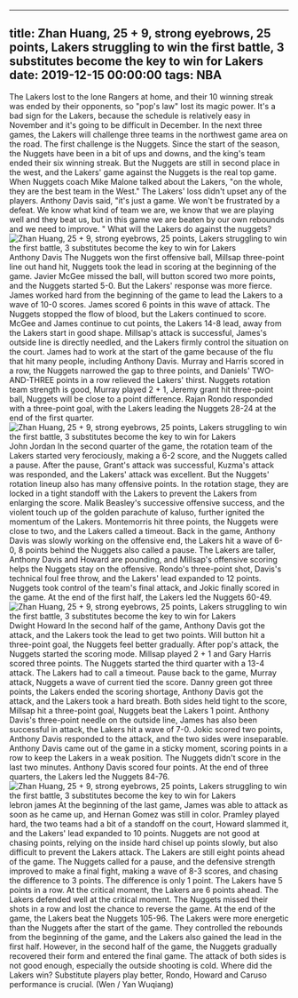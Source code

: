 
---
title: Zhan Huang, 25 + 9, strong eyebrows, 25 points, Lakers struggling to win the first battle, 3 substitutes become the key to win for Lakers
date: 2019-12-15 00:00:00
tags:  NBA
---
The Lakers lost to the lone Rangers at home, and their 10 winning streak was ended by their opponents, so "pop's law" lost its magic power. It's a bad sign for the Lakers, because the schedule is relatively easy in November and it's going to be difficult in December. In the next three games, the Lakers will challenge three teams in the northwest game area on the road. The first challenge is the Nuggets.
Since the start of the season, the Nuggets have been in a bit of ups and downs, and the king's team ended their six winning streak. But the Nuggets are still in second place in the west, and the Lakers' game against the Nuggets is the real top game. When Nuggets coach Mike Malone talked about the Lakers, "on the whole, they are the best team in the West."
The Lakers' loss didn't upset any of the players. Anthony Davis said, "it's just a game. We won't be frustrated by a defeat. We know what kind of team we are, we know that we are playing well and they beat us, but in this game we are beaten by our own rebounds and we need to improve. "
What will the Lakers do against the nuggets?
![Zhan Huang, 25 + 9, strong eyebrows, 25 points, Lakers struggling to win the first battle, 3 substitutes become the key to win for Lakers](ff4de34af677468597b089b91c2eaeee.jpg)
Anthony Davis 
The Nuggets won the first offensive ball, Millsap three-point line out hand hit, Nuggets took the lead in scoring at the beginning of the game. Javier McGee missed the ball, will button scored two more points, and the Nuggets started 5-0. But the Lakers' response was more fierce. James worked hard from the beginning of the game to lead the Lakers to a wave of 10-0 scores. James scored 6 points in this wave of attack.
The Nuggets stopped the flow of blood, but the Lakers continued to score. McGee and James continue to cut points, the Lakers 14-8 lead, away from the Lakers start in good shape. Millsap's attack is successful, James's outside line is directly needled, and the Lakers firmly control the situation on the court. James had to work at the start of the game because of the flu that hit many people, including Anthony Davis.
Murray and Harris scored in a row, the Nuggets narrowed the gap to three points, and Daniels' TWO-AND-THREE points in a row relieved the Lakers' thirst. Nuggets rotation team strength is good, Murray played 2 + 1, Jeremy grant hit three-point ball, Nuggets will be close to a point difference. Rajan Rondo responded with a three-point goal, with the Lakers leading the Nuggets 28-24 at the end of the first quarter.
![Zhan Huang, 25 + 9, strong eyebrows, 25 points, Lakers struggling to win the first battle, 3 substitutes become the key to win for Lakers](11e9ccb5bb314552a600801e6af0b193.jpg)
John Jordan
In the second quarter of the game, the rotation team of the Lakers started very ferociously, making a 6-2 score, and the Nuggets called a pause. After the pause, Grant's attack was successful, Kuzma's attack was responded, and the Lakers' attack was excellent. But the Nuggets' rotation lineup also has many offensive points. In the rotation stage, they are locked in a tight standoff with the Lakers to prevent the Lakers from enlarging the score.
Malik Beasley's successive offensive success, and the violent touch up of the golden parachute of kaluso, further ignited the momentum of the Lakers. Montemorris hit three points, the Nuggets were close to two, and the Lakers called a timeout. Back in the game, Anthony Davis was slowly working on the offensive end, the Lakers hit a wave of 6-0, 8 points behind the Nuggets also called a pause.
The Lakers are taller, Anthony Davis and Howard are pounding, and Millsap's offensive scoring helps the Nuggets stay on the offensive. Rondo's three-point shot, Davis's technical foul free throw, and the Lakers' lead expanded to 12 points. Nuggets took control of the team's final attack, and Jokic finally scored in the game. At the end of the first half, the Lakers led the Nuggets 60-49.
![Zhan Huang, 25 + 9, strong eyebrows, 25 points, Lakers struggling to win the first battle, 3 substitutes become the key to win for Lakers](e5f0e7d4024f42ceba0e52bb3cdf6bcd.jpg)
Dwight Howard
In the second half of the game, Anthony Davis got the attack, and the Lakers took the lead to get two points. Will button hit a three-point goal, the Nuggets feel better gradually. After pop's attack, the Nuggets started the scoring mode. Millsap played 2 + 1 and Gary Harris scored three points. The Nuggets started the third quarter with a 13-4 attack. The Lakers had to call a timeout.
Pause back to the game, Murray attack, Nuggets a wave of current tied the score. Danny green got three points, the Lakers ended the scoring shortage, Anthony Davis got the attack, and the Lakers took a hard breath. Both sides held tight to the score, Millsap hit a three-point goal, Nuggets beat the Lakers 1 point. Anthony Davis's three-point needle on the outside line, James has also been successful in attack, the Lakers hit a wave of 7-0.
Jokic scored two points, Anthony Davis responded to the attack, and the two sides were inseparable. Anthony Davis came out of the game in a sticky moment, scoring points in a row to keep the Lakers in a weak position. The Nuggets didn't score in the last two minutes. Anthony Davis scored four points. At the end of three quarters, the Lakers led the Nuggets 84-76.
![Zhan Huang, 25 + 9, strong eyebrows, 25 points, Lakers struggling to win the first battle, 3 substitutes become the key to win for Lakers](3de7d4c5fa454856a8d5a4689e5c9ed1.jpg)
lebron james 
At the beginning of the last game, James was able to attack as soon as he came up, and Hernan Gomez was still in color. Pramley played hard, the two teams had a bit of a standoff on the court, Howard slammed it, and the Lakers' lead expanded to 10 points. Nuggets are not good at chasing points, relying on the inside hard chisel up points slowly, but also difficult to prevent the Lakers attack. The Lakers are still eight points ahead of the game.
The Nuggets called for a pause, and the defensive strength improved to make a final fight, making a wave of 8-3 scores, and chasing the difference to 3 points. The difference is only 1 point. The Lakers have 5 points in a row. At the critical moment, the Lakers are 6 points ahead. The Lakers defended well at the critical moment. The Nuggets missed their shots in a row and lost the chance to reverse the game. At the end of the game, the Lakers beat the Nuggets 105-96.
The Lakers were more energetic than the Nuggets after the start of the game. They controlled the rebounds from the beginning of the game, and the Lakers also gained the lead in the first half. However, in the second half of the game, the Nuggets gradually recovered their form and entered the final game. The attack of both sides is not good enough, especially the outside shooting is cold. Where did the Lakers win? Substitute players play better, Rondo, Howard and Caruso performance is crucial.
(Wen / Yan Wuqiang)